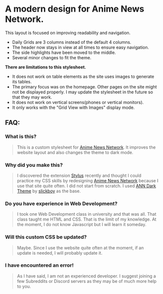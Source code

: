 # A modern design for Anime News Network.

This layout is focused on improving readability and navigation.

- Daily Grids are 3 columns instead of the default 4 columns.
- The header now stays in view at all times to ensure easy navigation.
- The side highlights have been moved to the middle.
- Several minor changes to fit the theme.

**There are limitations to this stylesheet.**
- It does not work on table elements as the site uses images to generate its tables.
- The primary focus was on the homepage. Other pages on the site might not be displayed properly. I may update the stylesheet in the future so that they may work.
- It does not work on vertical screens(phones or vertical monitors).
- It only works with the "Grid View with Images" display mode.


## FAQ:

### What is this?
> This is a custom stylesheet for [Anime News Network](https://animenewsnetwork.com). It improves the website layout and also changes the theme to dark mode.

### Why did you make this?
> I discovered the extension [Stylus](https://chromewebstore.google.com/detail/stylus/clngdbkpkpeebahjckkjfobafhncgmne) recently and thought I could practice my CSS skills by redesigning [Anime News Network](animenewsnetwork.com) because I use that site quite often. I did not start from scratch. I used [ANN Dark Theme](https://uso.kkx.one/style/163165) by [slickboy](https://userstyles.world/user/slickboy) as the base. 

### Do you have experience in Web Development?
> I took one Web Development class in university and that was all. That class taught me HTML and CSS. That is the limit of my knowledge. At the moment, I do not know Javascript but I will learn it someday. 

### Will this custom CSS be updated?
> Maybe. Since I use the website quite often at the moment, if an update is needed, I will probably update it.

### I have encountered an error!
> As I have said, I am not an experienced developer. I suggest joining a few Subreddits or Discord servers as they may be of much more help to you.
